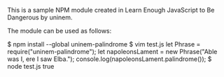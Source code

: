 This is a sample NPM module created in Learn Enough JavaScript to Be Dangerous by uninem.

The module can be used as follows:

$ npm install --global uninem-palindrome
$ vim test.js
let Phrase = require("uninem-palindrome");
let napoleonsLament = new Phrase("Able was I, ere I saw Elba.");
console.log(napoleonsLament.palindrome());
$ node test.js
true
